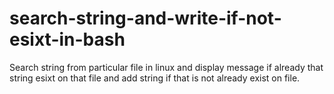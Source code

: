 # search-string-and-write-if-not-esixt-in-bash
Search string from particular file in linux and display message if already that string esixt 
on that file and add string if that is not already exist on file.
